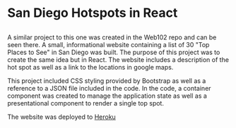 # San Diego Hotspots in React

## 
A similar project to this one was created in the Web102 repo and can be seen there.  A small, informational website containing a list of 30 "Top Places to See" in San Diego was built. The purpose of this project was to create the same idea but in React. The website includes a description of the hot spot as well as a link to the locations in google maps. 

This project included CSS styling provided by Bootstrap as well as a reference to a JSON file included in the code. In the code, a container component was created to manage the application state as well as a presentational component to render a single top spot.

The website was deployed to [Heroku](https://sdhotspotsreact.herokuapp.com/)
